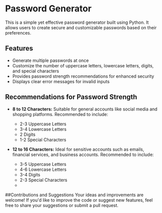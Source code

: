 # Password Generator

This is a simple yet effective password generator built using Python. It allows users to create secure and customizable passwords based on their preferences.

## Features
- Generate multiple passwords at once
- Customize the number of uppercase letters, lowercase letters, digits, and special characters
- Provides password strength recommendations for enhanced security
- Displays clear error messages for invalid inputs

## Recommendations for Password Strength
- **8 to 12 Characters:** Suitable for general accounts like social media and shopping platforms. Recommended to include:
  - 2-3 Uppercase Letters
  - 3-4 Lowercase Letters
  - 2 Digits
  - 1-2 Special Characters

- **12 to 16 Characters:** Ideal for sensitive accounts such as emails, financial services, and business accounts. Recommended to include:
  - 3-5 Uppercase Letters
  - 4-6 Lowercase Letters
  - 3-4 Digits
  - 2-3 Special Characters
  - 
##Contributions and Suggestions
Your ideas and improvements are welcome! If you'd like to improve the code or suggest new features, feel free to share your suggestions or submit a pull request.









